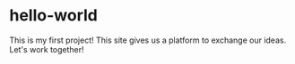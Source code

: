 # hello-world
This is my first project!
This site gives us a platform to exchange our ideas.
Let's work together!
